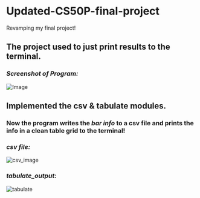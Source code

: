 # Updated-CS50P-final-project
Revamping my final project!

## The project used to just print results to the terminal.

### _Screenshot of Program:_
<p>
    <img src="../project/image.png" alt="Image">
</p>

## Implemented the csv & tabulate modules.
### Now the program writes the _bar info_ to a csv file and prints the info in a clean table grid to the terminal!

### _csv file:_
<p>
  <img src="" alt="csv_image">
</p>

### _tabulate_output:_
<p>
  <img src="" alt="tabulate">
</p>
